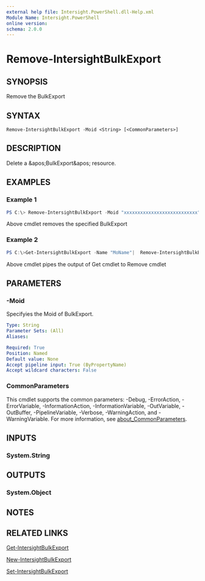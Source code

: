 ```yaml
---
external help file: Intersight.PowerShell.dll-Help.xml
Module Name: Intersight.PowerShell
online version:
schema: 2.0.0
---
```


# Remove-IntersightBulkExport

## SYNOPSIS
Remove the BulkExport

## SYNTAX

```
Remove-IntersightBulkExport -Moid <String> [<CommonParameters>]
```

## DESCRIPTION
Delete a &amp;apos;BulkExport&amp;apos; resource.

## EXAMPLES

### Example 1
```powershell
PS C:\> Remove-IntersightBulkExport -Moid "xxxxxxxxxxxxxxxxxxxxxxxxxxx"
```
Above cmdlet removes the specified BulkExport 

### Example 2
```powershell
PS C:\>Get-IntersightBulkExport -Name "MoName"|  Remove-IntersightBulkExport
```
Above cmdlet pipes the output of Get cmdlet to Remove cmdlet

## PARAMETERS

### -Moid
Specifyies the Moid of BulkExport.

```yaml
Type: String
Parameter Sets: (All)
Aliases:

Required: True
Position: Named
Default value: None
Accept pipeline input: True (ByPropertyName)
Accept wildcard characters: False
```

### CommonParameters
This cmdlet supports the common parameters: -Debug, -ErrorAction, -ErrorVariable, -InformationAction, -InformationVariable, -OutVariable, -OutBuffer, -PipelineVariable, -Verbose, -WarningAction, and -WarningVariable. For more information, see [about_CommonParameters](http://go.microsoft.com/fwlink/?LinkID=113216).

## INPUTS

### System.String

## OUTPUTS

### System.Object
## NOTES

## RELATED LINKS

[Get-IntersightBulkExport](./Get-IntersightBulkExport.md)

[New-IntersightBulkExport](./New-IntersightBulkExport.md)

[Set-IntersightBulkExport](./Set-IntersightBulkExport.md)

